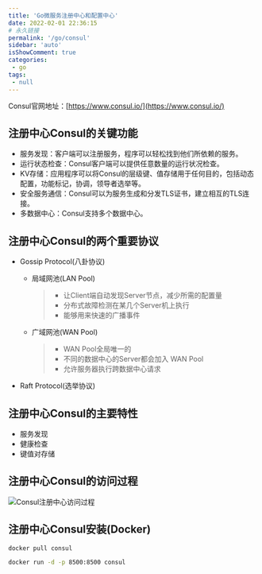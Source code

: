 ```yaml
---
title: 'Go微服务注册中心和配置中心'
date: 2022-02-01 22:36:15
# 永久链接
permalink: '/go/consul'
sidebar: 'auto'
isShowComment: true
categories:
 - go
tags:
 - null
---
```




Consul官网地址：[https://www.consul.io/](https://www.consul.io/)

## 注册中心Consul的关键功能

-   服务发现：客户端可以注册服务，程序可以轻松找到他们所依赖的服务。
-   运行状态检查：Consul客户端可以提供任意数量的运行状况检查。
-   KV存储：应用程序可以将Consul的层级键、值存储用于任何目的，包括动态配置，功能标记，协调，领导者选举等。
-   安全服务通信：Consul可以为服务生成和分发TLS证书，建立相互的TLS连接。
-   多数据中心：Consul支持多个数据中心。



## 注册中心Consul的两个重要协议

-   Gossip Protocol(八卦协议)

    -   局域网池(LAN Pool)

        >   -   让Client端自动发现Server节点，减少所需的配置量
        >   -   分布式故障检测在某几个Server机上执行
        >   -   能够用来快速的广播事件

    -   广域网池(WAN Pool)

        >-   WAN Pool全局唯一的
        >-   不同的数据中心的Server都会加入 WAN Pool
        >-   允许服务器执行跨数据中心请求

-   Raft Protocol(选举协议)



## 注册中心Consul的主要特性

-   服务发现
-   健康检查
-   键值对存储



## 注册中心Consul的访问过程

![Consul注册中心访问过程](https://gitee.com/wxvirus/img/raw/master/img/20220201224943.png)



## 注册中心Consul安装(Docker)

```bash
docker pull consul

docker run -d -p 8500:8500 consul
```

